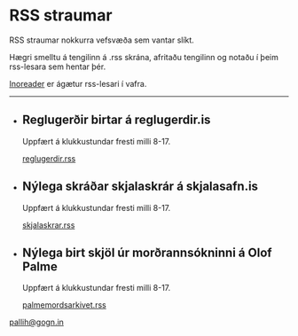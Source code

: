 # RSS straumar

RSS straumar nokkurra vefsvæða sem vantar slíkt.


Hægri smelltu á tengilinn á .rss skrána, afritaðu tengilinn og notaðu í þeim rss-lesara sem hentar þér.

[Inoreader](https://inoreader.com/) er ágætur rss-lesari í vafra.

---

* ## Reglugerðir birtar á reglugerdir.is 

  Uppfært á klukkustundar fresti milli 8-17.

  [reglugerdir.rss](https://raw.githubusercontent.com/pallih/rss/main/rss/reglugerdir.rss)

* ## Nýlega skráðar skjalaskrár á skjalasafn.is 

  Uppfært á klukkustundar fresti milli 8-17.

  [skjalaskrar.rss](https://raw.githubusercontent.com/pallih/rss/main/rss/skjalaskrar.rss)

* ## Nýlega birt skjöl úr morðrannsókninni á Olof Palme 

  Uppfært á klukkustundar fresti milli 8-17.

  [palmemordsarkivet.rss](https://raw.githubusercontent.com/pallih/rss/main/rss/palmemordsarkivet.rss)



pallih@gogn.in
